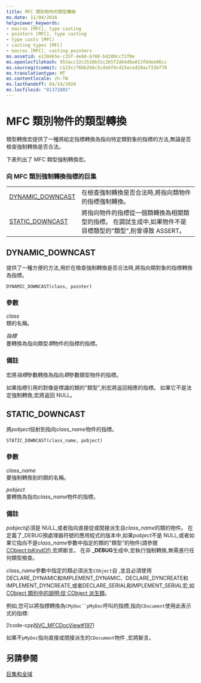 ```yaml
---
title: MFC 類別物件的類型轉換
ms.date: 11/04/2016
helpviewer_keywords:
- macros [MFC], type casting
- pointers [MFC], type casting
- type casts [MFC]
- casting types [MFC]
- macros [MFC], casting pointers
ms.assetid: e138465e-c35f-4e84-b788-bd200ccf2f0e
ms.openlocfilehash: 953acc32c3510b31c265f2d64d0a013f6dee06cc
ms.sourcegitcommit: c123cc76bb2b6c5cde6f4c425ece420ac733bf70
ms.translationtype: MT
ms.contentlocale: zh-TW
ms.lasthandoff: 04/14/2020
ms.locfileid: "81372885"
---
```

# <a name="type-casting-of-mfc-class-objects"></a>MFC 類別物件的類型轉換

類型轉換宏提供了一種將給定指標轉換為指向特定類對象的指標的方法,無論是否檢查強制轉換是否合法。

下表列出了 MFC 類型強制轉換宏。

### <a name="macros-that-cast-pointers-to-mfc-class-objects"></a>向 MFC 類別強制轉換指標的巨集

|||
|-|-|
|[DYNAMIC_DOWNCAST](#dynamic_downcast)|在檢查強制轉換是否合法時,將指向類物件的指標強制轉換。|
|[STATIC_DOWNCAST](#static_downcast)|將指向物件的指標從一個類轉換為相關類型的指標。 在調試生成中,如果物件不是目標類型的"類型",則會導致 ASSERT。|

## <a name="dynamic_downcast"></a><a name="dynamic_downcast"></a>DYNAMIC_DOWNCAST

提供了一種方便的方法,用於在檢查強制轉換是否合法時,將指向類對象的指標轉換為指標。

```
DYNAMIC_DOWNCAST(class, pointer)
```

### <a name="parameters"></a>參數

*class*<br/>
類的名稱。

*指標*<br/>
要轉換為指向類型*類*物件的指標的指標。

### <a name="remarks"></a>備註

宏將*指標*參數轉換為指向*類*參數類型物件的指標。

如果指標引用的對像是標識的類的"類型",則宏將返回相應的指標。 如果它不是法定強制轉換,宏將返回 NULL。

## <a name="static_downcast"></a><a name="static_downcast"></a>STATIC_DOWNCAST

將*pobject*投射到指向*class_name*物件的指標。

```
STATIC_DOWNCAST(class_name, pobject)
```

### <a name="parameters"></a>參數

*class_name*<br/>
要強制轉換到的類的名稱。

*pobject*<br/>
要轉換為指向*class_name*物件的指標。

### <a name="remarks"></a>備註

*pobject*必須是 NULL,或者指向直接從或間接派生自*class_name*的類的物件。 在定義了_DEBUG預處理器符號的應用程式的版本中,如果*pobject*不是 NULL,或者如果它指向不是*class_name*參數中指定的類的"類型"的物件(請參閱[CObject:IsKindOf),](../../mfc/reference/cobject-class.md#iskindof)宏將斷言。 在非 **_DEBUG**生成中,宏執行強制轉換,無需進行任何類型檢查。

*class_name*參數中指定的類必須派生`CObject`自 ,並且必須使用DECLARE_DYNAMIC和IMPLEMENT_DYNAMIC、DECLARE_DYNCREATE和IMPLEMENT_DYNCREATE,或者DECLARE_SERIAL和IMPLEMENT_SERIAL宏,如[CObject 類別中的說明:從 CObject 派生類](../../mfc/deriving-a-class-from-cobject.md)。

例如,您可以將指標轉換為`CMyDoc``pMyDoc`呼叫的指標,指向`CDocument`使用此表示式的指標:

[!code-cpp[NVC_MFCDocView#197](../../mfc/codesnippet/cpp/type-casting-of-mfc-class-objects_1.cpp)]

如果不`pMyDoc`指向直接或間接派生的`CDocument`物件 ,宏將斷言。

## <a name="see-also"></a>另請參閱

[巨集和全域](../../mfc/reference/mfc-macros-and-globals.md)
